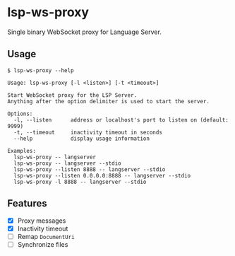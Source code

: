 # lsp-ws-proxy

Single binary WebSocket proxy for Language Server.

## Usage

```
$ lsp-ws-proxy --help

Usage: lsp-ws-proxy [-l <listen>] [-t <timeout>]

Start WebSocket proxy for the LSP Server.
Anything after the option delimiter is used to start the server.

Options:
  -l, --listen      address or localhost's port to listen on (default: 9999)
  -t, --timeout     inactivity timeout in seconds
  --help            display usage information

Examples:
  lsp-ws-proxy -- langserver
  lsp-ws-proxy -- langserver --stdio
  lsp-ws-proxy --listen 8888 -- langserver --stdio
  lsp-ws-proxy --listen 0.0.0.0:8888 -- langserver --stdio
  lsp-ws-proxy -l 8888 -- langserver --stdio
```

## Features

- [x] Proxy messages
- [x] Inactivity timeout
- [ ] Remap `DocumentUri`
- [ ] Synchronize files
